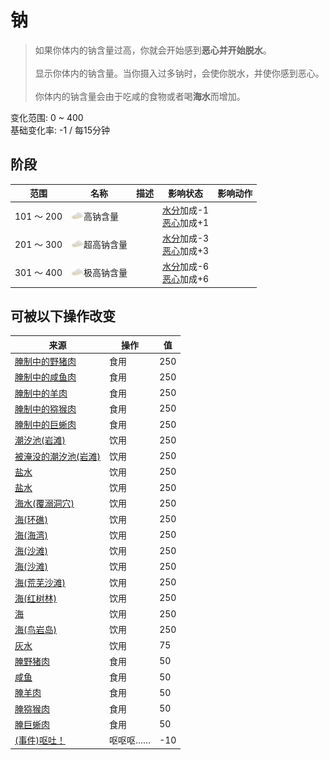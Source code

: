 # 钠  
> 如果你体内的钠含量过高，你就会开始感到<b>恶心并开始脱水</b>。<br><br>显示你体内的钠含量。当你摄入过多钠时，会使你脱水，并使你感到恶心。<br><br>你体内的钠含量会由于吃咸的食物或者喝<b>海水</b>而增加。  
  
变化范围: 0 ~ 400  
基础变化率: -1 / 每15分钟  
## 阶段  
范围  |  名称  |  描述  |  影响状态  |  影响动作  
----  |  ----  |  ----  |  ----  |  ----  
101 ～ 200  |  <img decoding="async" src="Sprite/Salt.png" href="a.md" style="max-width:20px;max-height:20px;">高钠含量  |    |  [水分](Hydration.md)加成-1<br>[恶心](Nausea.md)加成+1  |    
201 ～ 300  |  <img decoding="async" src="Sprite/Salt.png" href="a.md" style="max-width:20px;max-height:20px;">超高钠含量  |    |  [水分](Hydration.md)加成-3<br>[恶心](Nausea.md)加成+3  |    
301 ～ 400  |  <img decoding="async" src="Sprite/Salt.png" href="a.md" style="max-width:20px;max-height:20px;">极高钠含量  |    |  [水分](Hydration.md)加成-6<br>[恶心](Nausea.md)加成+6  |    
## 可被以下操作改变  
来源  |  操作  |  值  
----  |  ----  |  ----  
[腌制中的野猪肉](BoarMeatSaltedDrying.md)  |  食用  |  250  
[腌制中的咸鱼肉](FishSaltedDrying.md)  |  食用  |  250  
[腌制中的羊肉](GoatMeatSaltedDrying.md)  |  食用  |  250  
[腌制中的猕猴肉](MacaqueMeatSaltedDrying.md)  |  食用  |  250  
[腌制中的巨蜥肉](MonitorMeatSaltedDrying.md)  |  食用  |  250  
[潮汐池(岩滩)](TidePool.md)  |  饮用  |  250  
[被淹没的潮汐池(岩滩)](TidePoolFlooded.md)  |  饮用  |  250  
[盐水](LQ_WaterSalt.md)  |  饮用  |  250  
[盐水](LQ_WaterSalt.md)  |  饮用  |  250  
[海水(覆溺洞穴)](Sea_Cave.md)  |  饮用  |  250  
[海(环礁)](Sea_Atoll.md)  |  饮用  |  250  
[海(海湾)](Sea_Bay.md)  |  饮用  |  250  
[海(沙滩)](Sea_Beach.md)  |  饮用  |  250  
[海(沙滩)](Sea_Cove.md)  |  饮用  |  250  
[海(荒芜沙滩)](Sea_DesolateBeach.md)  |  饮用  |  250  
[海(红树林)](Sea_Mangroves.md)  |  饮用  |  250  
[海](Sea_Raft.md)  |  饮用  |  250  
[海(鸟岩岛)](Sea_Rocks.md)  |  饮用  |  250  
[灰水](LQ_AshWater.md)  |  饮用  |  75  
[腌野猪肉](BoarMeatSalted.md)  |  食用  |  50  
[咸鱼](FishSalted.md)  |  食用  |  50  
[腌羊肉](GoatMeatSalted.md)  |  食用  |  50  
[腌猕猴肉](MacaqueMeatSalted.md)  |  食用  |  50  
[腌巨蜥肉](MonitorMeatSalted.md)  |  食用  |  50  
[(事件)呕吐！](Event_Vomit.md)  |  呕呕呕……  |  -10  
